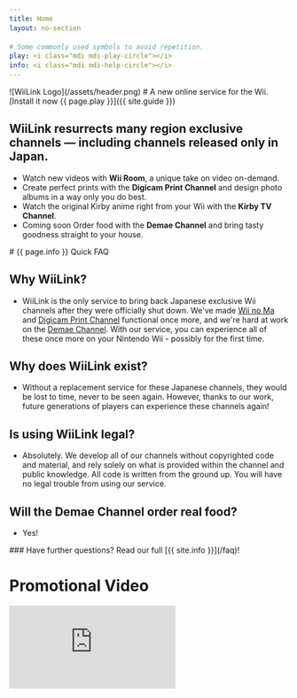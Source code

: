 ```yaml
---
title: Home
layout: no-section

# Some commonly used symbols to avoid repetition.
play: <i class="mdi mdi-play-circle"></i>
info: <i class="mdi mdi-help-circle"></i>
---
```


<div class="header header-logo">
![WiiLink Logo](/assets/header.png)
# A new online service for the Wii.
[Install it now {{ page.play }}]({{ site.guide }})
</div>

<div class="section">
  <h2>WiiLink resurrects many region exclusive channels &mdash; including channels released only in Japan.</h2>
  <ul>
      <li>Watch new videos with <b>Wii Room</b>, a unique take on video on-demand.</li>
      <li>Create perfect prints with the <b>Digicam Print Channel</b> and design photo albums in a way only you do best.</li>
      <li>Watch the original Kirby anime right from your Wii with the <b>Kirby TV Channel</b>.</li>
      <li><span class="coming-soon">Coming soon</span> Order food with the <b>Demae Channel</b> and bring tasty goodness straight to your house.</li>
  </ul>
</div>

<div class="faq">
<span class="center">
# {{ page.info }} Quick FAQ

## Why WiiLink?
 - WiiLink is the only service to bring back Japanese exclusive Wii channels after they were officially shut down. We've made [Wii no Ma](/services/wii-room) and [Digicam Print Channel](/services/digicam) functional once more, and we're hard at work on the [Demae Channel](/services/demae). With our service, you can experience all of these once more on your Nintendo Wii - possibly for the first time.

## Why does WiiLink exist?
 - Without a replacement service for these Japanese channels, they would be lost to time, never to be seen again. However, thanks to our work, future generations of players can experience these channels again!

## Is using WiiLink legal?
 - Absolutely. We develop all of our channels without copyrighted code and material, and rely solely on what is provided within the channel and public knowledge. All code is written from the ground up. You will have no legal trouble from using our service.

## Will the Demae Channel order real food?
 - Yes!

<div class="center">
### Have further questions? Read our full [{{ site.info }}](/faq)!
</div>
</div>

<div class="section">
  <h1 class="center"><i class="mdi mdi-movie-open"></i> Promotional Video</h1>
  <div class="embed">
  <iframe src="https://www.youtube.com/embed/Y8gSqBd4oT0" frameborder="0" allow="accelerometer; autoplay; clipboard-write; encrypted-media; gyroscope; picture-in-picture" title="WiiLink: Japan Is Coming to You" allowfullscreen></iframe>
  </div>
</div>
